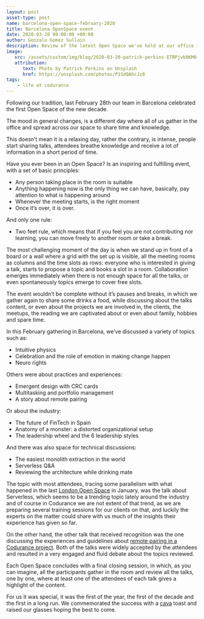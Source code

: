 ```yaml
---
layout: post
asset-type: post
name: barcelona-open-space-february-2020
title: Barcelona OpenSpace event
date: 2020-03-20 00:00:00 +00:00
author: Gonzalo Gomez Sullain
description: Review of the latest Open Space we've held at our office in Barcelona
image:
   src: /assets/custom/img/blog/2020-03-20-patrick-perkins-ETRPjvb0KM0-unsplash.jpg
   attribution:
      text: Photo by Patrick Perkins on Unsplash
      href: https://unsplash.com/photos/P1SdQAhcJz8
tags:
    - life at codurance
---
```


Following our tradition, last February 28th our team in Barcelona celebrated the first Open Space of the new decade.

The mood in general changes, is a different day where all of us gather in the office and spread across our space to share time and knowledge.

This doesn’t mean it is a relaxing day, rather the contrary, is intense, people start sharing talks, attendees breathe knowledge and receive a lot of information in a short period of time.

Have you ever been in an Open Space? Is an inspiring and fulfilling event, with a set of basic principles:<br>
- Any person taking place in the room is suitable<br>
- Anything happening now is the only thing we can have, basically, pay attention to what is happening around<br>
- Whenever the meeting starts, is the right moment<br>
- Once it’s over, it is over.
    
And only one rule:
-   Two feet rule, which means that if you feel you are not contributing nor learning, you can move freely to another room or take a break.

The most challenging moment of the day is when we stand up in front of a board or a wall where a grid with the set up is visible, all the meeting rooms as columns and the time slots as rows: everyone who is interested in giving a talk, starts to propose a topic and books a slot in a room. Collaboration emerges immediately when there is not enough space for all the talks, or even spontaneously topics emerge to cover free slots.

The event wouldn’t be complete without it’s pauses and breaks, in which we gather again to share some drinks a food, while discussing about the talks content, or even about the projects we are involved in, the clients, the meetups, the reading we are captivated about or even about family, hobbies and spare time.

In this February gathering in Barcelona, we’ve discussed a variety of topics such as:<br>
-   Intuitive physics<br>
-   Celebration and the role of emotion in making change happen<br>
-   Neuro rights
    
Others were about practices and experiences:<br>
-   Emergent design with CRC cards<br>
-   Multitasking and portfolio management<br>
-   A story about remote pairing
    
Or about the industry:<br>
-   The future of FinTech in Spain<br>
-   Anatomy of a monster: a distorted organizational setup<br>
-   The leadership wheel and the 6 leadership styles
    

And there was also space for technical discussions:
-   The easiest monolith extraction in the world<br>
-   Serverless Q&A<br>
-   Reviewing the architecture while drinking mate

The topic with most attendees, tracing some parallelism with what happened in the last [London Open Space](https://codurance.com/2020/02/11/open-space-day-and-serverless/) in January, was the talk about Serverless, which seems to be a trending topic lately around the industry and of course in Codurance we are not extent of that trend, as we are preparing several training sessions for our clients on that, and luckily the experts on the matter could share with us much of the insights their experience has given so far.

On the other hand, the other talk that received recognition was the one discussing the experiences and guidelines about [remote pairing in a Codurance project](https://codurance.com/2020/03/03/remote-pairing-a-true-story/). Both of the talks were widely accepted by the attendees and resulted in a very engaged and fluid debate about the topics reviewed.

Each Open Space concludes with a final closing session, in which, as you can imagine, all the participants gather in the room and review all the talks, one by one, where at least one of the attendees of each talk gives a highlight of the content.

For us it was special, it was the first of the year, the first of the decade and the first in a long run. We commemorated the success with a [cava](https://en.wikipedia.org/wiki/Cava_(Spanish_wine)) toast and raised our glasses hoping the best to come.
